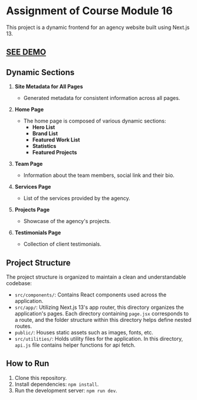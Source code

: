 # Assignment of Course Module 16

This project is a dynamic frontend for an agency website built using Next.js 13.

## <a href="https://assignment-module-16.vercel.app" target="_blank" rel="noopener noreferrer">SEE DEMO</a>

## Dynamic Sections

1. **Site Metadata for All Pages**
   - Generated metadata for consistent information across all pages.

2. **Home Page**
   - The home page is composed of various dynamic sections:
     - **Hero List**
     - **Brand List**
     - **Featured Work List**
     - **Statistics**
     - **Featured Projects**

3. **Team Page**
   - Information about the team members, social link and their bio.

4. **Services Page**
   - List of the services provided by the agency.

5. **Projects Page**
   - Showcase of the agency's projects.

6. **Testimonials Page**
   - Collection of client testimonials.

## Project Structure

The project structure is organized to maintain a clean and understandable codebase:

- `src/components/`: Contains React components used across the application.
- `src/app/`: Utilizing Next.js 13's app router, this directory organizes the application's pages. Each directory containing `page.jsx` corresponds to a route, and the folder structure within this directory helps define nested routes.
- `public/`: Houses static assets such as images, fonts, etc.
- `src/utilities/`: Holds utility files for the application. In this directory, `api.js` file contains helper functions for api fetch.

## How to Run

1. Clone this repository.
2. Install dependencies: `npm install`.
3. Run the development server: `npm run dev`.
